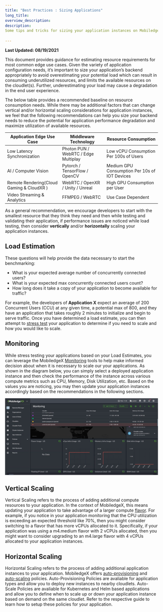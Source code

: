 ```yaml
---
title: "Best Practices : Sizing Applications"
long_title:
overview_description:
description:
Some tips and tricks for sizing your application instances on MobiledgeX before deploying on cloudlets

---
```


**Last Updated: 08/19/2021**

This document provides guidance for estimating resource requirements for most common edge use cases. Given the variety of application configuration needs, it’s important to size your application’s backend appropriately to avoid overestimating your potential load which can result in consuming underutilized resources, and limits the available resources on the cloudlet(s). Further, underestimating your load may cause a degradation in the end user experience.

The below table provides a recommended baseline on resource consumption needs. While there may be additional factors that can change vertical and/or horizontal scaling considerations for application instances, we feel that the following recommendations can help you size your backend needs to reduce the potential for application performance degradation and maximize utilization of available resources.

| Application Edge Use Case                     | Middleware Technology                | Resource Consumption                          |
|-----------------------------------------------|--------------------------------------|-----------------------------------------------|
| Low Latency Synchronization                   | Photon PUN / WebRTC / Edge Multiplay | Low vCPU Consumption Per 100s of Users        |
| AI / Computer Vision                          | Pytorch / TensorFlow / OpenCV        | Medium GPU Consumption Per 10s of IOT Devices |
| Remote Rendering(Cloud Gaming &amp; CloudXR ) | WebRTC / OpenXR / Unity / Unreal     | High GPU Consumption per User                 |
| Video Streaming &amp; Analytics               | FFMPEG / WebRTC                      | Use Case Dependent                            |

As a general recommendation, we encourage developers to start with the smallest resource that they think they need and then while testing and validating their application, if performance issues are noticed while load testing, then consider **vertically** and/or **horizontally** scaling your application instances.

## Load Estimation

These questions will help provide the data necessary to start the benchmarking:

- What is your expected average number of concurrently connected users?
- What is your expected max concurrently connected users count?
- How long does it take a copy of your application to become available for traffic?

For example, the developers of **Application X** expect an average of 200 Concurrent Users (CCU) at any given time, a potential max of 800, and they have an application that takes roughly 2 minutes to initialize and begin to serve traffic. Once you have determined a load estimate, you can then attempt to [stress test](/developer/design/how-to-stress-test/index.md) your application to determine if you need to scale and how you would like to scale.

## Monitoring

While stress testing your applications based on your Load Estimates, you can leverage the MobiledgeX [Monitoring](/developer/deployments/monitoring-and-metrics/index.md) tools to help make informed decision about when it is necessary to scale our your applications. As shown in the diagram below, you can simply select a deployed application instance and then check the performance of the instance across various compute metrics such as CPU, Memory, Disk Utilization, etc. Based on the values you are noticing, you may then update your application instances accordingly based on the recommendations in the following sections.

![MobiledgeX Monitoring](/developer/assets/monitoring/monitoring-3.0-screen.png "MobiledgeX Monitoring")

## Vertical Scaling

Vertical Scaling refers to the process of adding additional compute resources to your application. In the context of MobiledgeX, this means updating your application to take advantage of a larger compute [flavor](/developer/deployments/deployment-workflow/flavors/index.md). For example, if you notice in your application monitoring that the CPU utilization is exceeding an expected threshold like 70%, then you might consider switching to a flavor that has more vCPUs allocated to it. Specifically, if your application was using a m4.medium flavor with 2 vCPUs allocated, then you might want to consider upgrading to an m4.large flavor with 4 vCPUs allocated to your application instances.

## Horizontal Scaling

Horizontal Scaling refers to the process of adding additional application instances to your application. MobiledgeX offers [auto-provisioning](/developer/deployments/application-runtime/auto-prov/index.md) and [auto-scaling](/developer/deployments/application-runtime/autoscale/index.md) policies. Auto-Provisioning Policies are avaliable for application types and allow you to deploy new instances to nearby cloudlets.  Auto-Scale Policies are avaliable for Kubernetes and Helm based applications and allow you to define when to scale up or down your application instance based on demand on the same cloudlet. Refer to the respective guide to learn how to setup these policies for your application.

